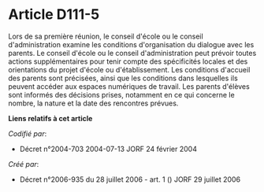 # Article D111-5

Lors de sa première réunion, le conseil d'école ou le conseil d'administration examine les conditions d'organisation du
dialogue avec les parents. Le conseil d'école ou le conseil d'administration peut prévoir toutes actions supplémentaires pour
tenir compte des spécificités locales et des orientations du projet d'école ou d'établissement. Les conditions d'accueil des
parents sont précisées, ainsi que les conditions dans lesquelles ils peuvent accéder aux espaces numériques de travail. Les
parents d'élèves sont informés des décisions prises, notamment en ce qui concerne le nombre, la nature et la date des
rencontres prévues.

**Liens relatifs à cet article**

_Codifié par_:

  - Décret n°2004-703 2004-07-13 JORF 24 février 2004

_Créé par_:

  - Décret n°2006-935 du 28 juillet 2006 - art. 1 () JORF 29 juillet 2006
